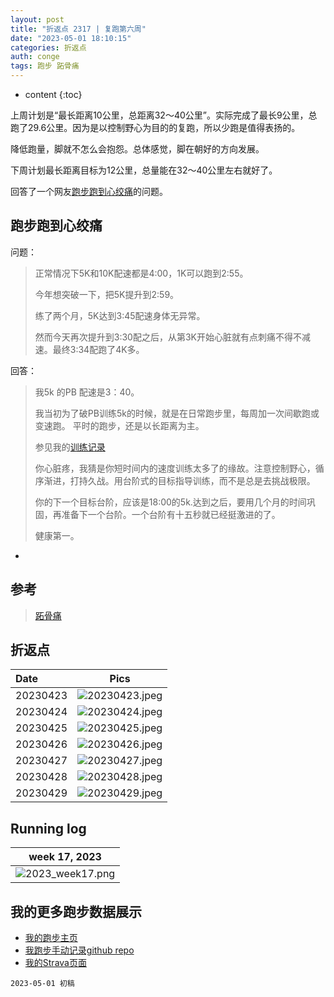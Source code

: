 ```yaml
---
layout: post
title: "折返点 2317 | 复跑第六周"
date: "2023-05-01 18:10:15"
categories: 折返点
auth: conge
tags: 跑步 跖骨痛 
---
```

* content
{:toc}

上周计划是“最长距离10公里，总距离32～40公里”。实际完成了最长9公里，总跑了29.6公里。因为是以控制野心为目的的复跑，所以少跑是值得表扬的。

降低跑量，脚就不怎么会抱怨。总体感觉，脚在朝好的方向发展。

下周计划最长距离目标为12公里，总量能在32～40公里左右就好了。 




回答了一个网友[跑步跑到心绞痛](https://www.douban.com/group/topic/286968861/?start=0#5122847294)的问题。

## 跑步跑到心绞痛

问题：
> 正常情况下5K和10K配速都是4:00，1K可以跑到2:55。
> 
> 今年想突破一下，把5K提升到2:59。
> 
> 练了两个月，5K达到3:45配速身体无异常。
> 
> 然而今天再次提升到3:30配之后，从第3K开始心脏就有点刺痛不得不减速。最终3:34配跑了4K多。

回答：

> 我5k 的PB 配速是3：40。
> 
> 我当初为了破PB训练5k的时候，就是在日常跑步里，每周加一次间歇跑或变速跑。 平时的跑步，还是以长距离为主。
> 
> 参见我的[训练记录](https://conge.livingwithfcs.org/2022/09/19/ReturnPoint-third-training/)
> 
> 你心脏疼，我猜是你短时间内的速度训练太多了的缘故。注意控制野心，循序渐进，打持久战。用台阶式的目标指导训练，而不是总是去挑战极限。
> 
> 你的下一个目标台阶，应该是18:00的5k.达到之后，要用几个月的时间巩固，再准备下一个台阶。一个台阶有十五秒就已经挺激进的了。
> 
> 健康第一。


-
  
## 参考

> [跖骨痛](https://www.drmed.cn/Metatarsalgia)


## 折返点

| Date     |                                Pics                                  |
| :------- | :------------------------------------------------------------------: |
| 20230423 |![20230423.jpeg](https://s2.loli.net/2023/05/02/vh2t9esjd3LZmyo.jpg) |
| 20230424 |![20230424.jpeg](https://s2.loli.net/2023/05/02/q3YBJf5TrgChVE7.jpg) |
| 20230425 |![20230425.jpeg](https://s2.loli.net/2023/05/02/RaEjUFh4VPKfgYt.jpg) |
| 20230426 |![20230426.jpeg](https://s2.loli.net/2023/05/02/C8biwzeqROgt2sy.jpg) |
| 20230427 |![20230427.jpeg](https://s2.loli.net/2023/05/02/I8kTL9GS5sdxnMA.jpg) |
| 20230428 |![20230428.jpeg](https://s2.loli.net/2023/05/02/4vlsQSPtN8xibp7.jpg) |
| 20230429 |![20230429.jpeg](https://s2.loli.net/2023/05/02/EQUftJcv21BWxhg.jpg) |

## Running log

|                            week 17, 2023                              |
| :-------------------------------------------------------------------: |
|![2023_week17.png](https://s2.loli.net/2023/05/02/5eaOuBtJUNWA9CS.png) |

## 我的更多跑步数据展示

* [我的跑步主页](https://conge.livingwithfcs.org/running_page/)
* [我跑步手动记录github repo](https://github.com/conge/RunningStreak)
* [我的Strava页面](https://www.strava.com/athletes/57680242)

```
2023-05-01 初稿
```

